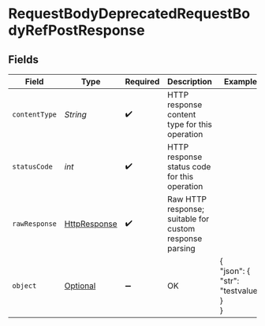 # RequestBodyDeprecatedRequestBodyRefPostResponse


## Fields

| Field                                                                                                                                           | Type                                                                                                                                            | Required                                                                                                                                        | Description                                                                                                                                     | Example                                                                                                                                         |
| ----------------------------------------------------------------------------------------------------------------------------------------------- | ----------------------------------------------------------------------------------------------------------------------------------------------- | ----------------------------------------------------------------------------------------------------------------------------------------------- | ----------------------------------------------------------------------------------------------------------------------------------------------- | ----------------------------------------------------------------------------------------------------------------------------------------------- |
| `contentType`                                                                                                                                   | *String*                                                                                                                                        | :heavy_check_mark:                                                                                                                              | HTTP response content type for this operation                                                                                                   |                                                                                                                                                 |
| `statusCode`                                                                                                                                    | *int*                                                                                                                                           | :heavy_check_mark:                                                                                                                              | HTTP response status code for this operation                                                                                                    |                                                                                                                                                 |
| `rawResponse`                                                                                                                                   | [HttpResponse<InputStream>](https://docs.oracle.com/en/java/javase/11/docs/api/java.net.http/java/net/http/HttpResponse.html)                   | :heavy_check_mark:                                                                                                                              | Raw HTTP response; suitable for custom response parsing                                                                                         |                                                                                                                                                 |
| `object`                                                                                                                                        | [Optional<RequestBodyDeprecatedRequestBodyRefPostResponseBody>](../../models/operations/RequestBodyDeprecatedRequestBodyRefPostResponseBody.md) | :heavy_minus_sign:                                                                                                                              | OK                                                                                                                                              | {<br/>"json": {<br/>"str": "testvalue"<br/>}<br/>}                                                                                              |
